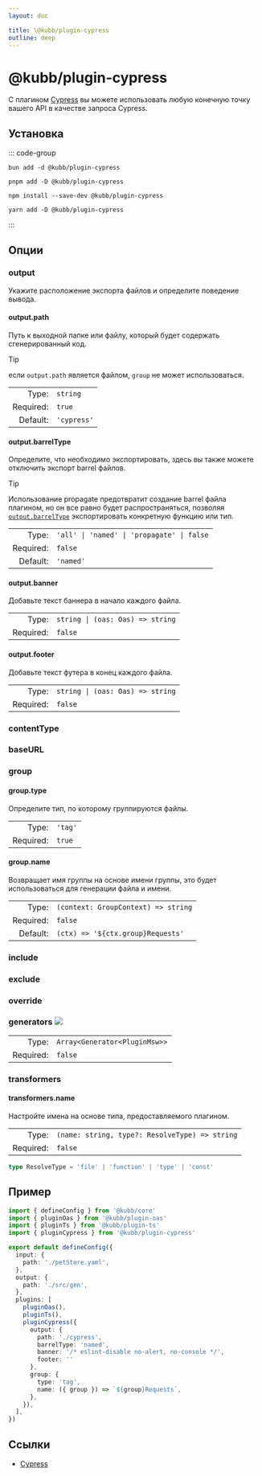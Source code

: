 ```yaml
---
layout: doc

title: \@kubb/plugin-cypress
outline: deep
---
```


# @kubb/plugin-cypress

С плагином [Cypress](https://docs.cypress.io/app/get-started/why-cypress) вы можете использовать любую конечную точку вашего API в качестве запроса Cypress.

## Установка

::: code-group

```shell [bun]
bun add -d @kubb/plugin-cypress
```

```shell [pnpm]
pnpm add -D @kubb/plugin-cypress
```

```shell [npm]
npm install --save-dev @kubb/plugin-cypress
```

```shell [yarn]
yarn add -D @kubb/plugin-cypress
```

:::

## Опции

### output
Укажите расположение экспорта файлов и определите поведение вывода.

#### output.path

Путь к выходной папке или файлу, который будет содержать сгенерированный код.

> [!TIP]
> если `output.path` является файлом, `group` не может использоваться.

|           |           |
|----------:|:----------|
|     Type: | `string`  |
| Required: | `true`    |
|  Default: | `'cypress'` |

#### output.barrelType

Определите, что необходимо экспортировать, здесь вы также можете отключить экспорт barrel файлов.

> [!TIP]
> Использование propagate предотвратит создание barrel файла плагином, но он все равно будет распространяться, позволяя [`output.barrelType`](/ru/getting-started/configure#output-barreltype) экспортировать конкретную функцию или тип.

|           |                                 |
|----------:|:--------------------------------|
|     Type: | `'all' \| 'named' \| 'propagate' \| false` |
| Required: | `false`                         |
|  Default: | `'named'`                       |

<!--@include: ../core/barrelTypes.md-->

#### output.banner
Добавьте текст баннера в начало каждого файла.

|           |                                       |
|----------:|:--------------------------------------|
|     Type: | `string \| (oas: Oas) => string` |
| Required: | `false`                               |

#### output.footer
Добавьте текст футера в конец каждого файла.

|           |                                       |
|----------:|:--------------------------------------|
|     Type: | `string \| (oas: Oas) => string` |
| Required: | `false`                               |

### contentType
<!--@include: ../core/contentType.md-->

### baseURL
<!--@include: ../plugin-client/baseURL.md-->

### group
<!--@include: ../core/group.md-->

#### group.type
Определите тип, по которому группируются файлы.

|           |         |
|----------:|:--------|
|     Type: | `'tag'` |
| Required: | `true`  |

<!--@include: ../core/groupTypes.md-->

#### group.name

Возвращает имя группы на основе имени группы, это будет использоваться для генерации файла и имени.

|           |                                     |
|----------:|:------------------------------------|
|     Type: | `(context: GroupContext) => string` |
| Required: | `false`                             |
|  Default: | `(ctx) => '${ctx.group}Requests'`   |

### include
<!--@include: ../core/include.md-->

### exclude
<!--@include: ../core/exclude.md-->

### override
<!--@include: ../core/override.md-->

### generators <img src="/icons/experimental.svg"/>
<!--@include: ../core/generators.md-->

|           |                               |
|----------:|:------------------------------|
|     Type: | `Array<Generator<PluginMsw>>` |
| Required: | `false`                       |


### transformers
<!--@include: ../core/transformers.md-->

#### transformers.name
Настройте имена на основе типа, предоставляемого плагином.

|           |                                                                               |
|----------:|:------------------------------------------------------------------------------|
|     Type: | `(name: string, type?: ResolveType) => string` |
| Required: | `false`                                                                       |

```typescript
type ResolveType = 'file' | 'function' | 'type' | 'const'
```

## Пример

```typescript twoslash
import { defineConfig } from '@kubb/core'
import { pluginOas } from '@kubb/plugin-oas'
import { pluginTs } from '@kubb/plugin-ts'
import { pluginCypress } from '@kubb/plugin-cypress'

export default defineConfig({
  input: {
    path: './petStore.yaml',
  },
  output: {
    path: './src/gen',
  },
  plugins: [
    pluginOas(),
    pluginTs(),
    pluginCypress({
      output: {
        path: './cypress',
        barrelType: 'named',
        banner: '/* eslint-disable no-alert, no-console */',
        footer: ''
      },
      group: {
        type: 'tag',
        name: ({ group }) => `${group}Requests`,
      },
    }),
  ],
})
```
## Ссылки

- [Cypress](https://docs.cypress.io/)
